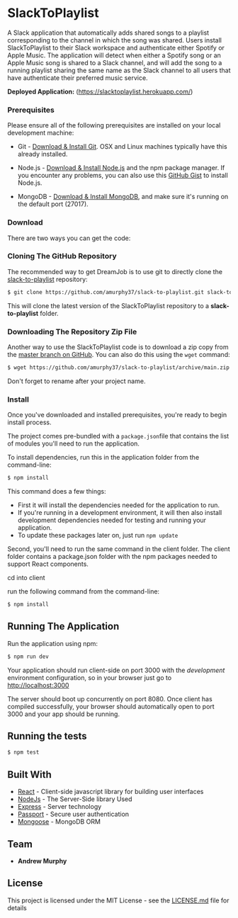 # SlackToPlaylist

A Slack application that automatically adds shared songs to a playlist corresponding to the channel in which the song was shared. Users install SlackToPlaylist to their Slack workspace and authenticate either Spotify or Apple Music. The application will detect when either a Spotify song or an Apple Music song is shared to a Slack channel, and will add the song to a running playlist sharing the same name as the Slack channel to all users that have authenticate their preferred music service. 

**Deployed Application:** (https://slacktoplaylist.herokuapp.com/)

### Prerequisites

Please ensure all of the following prerequisites are installed on your local development machine:

* Git - [Download & Install Git](https://git-scm.com/downloads). OSX and Linux machines typically have this already installed.

* Node.js - [Download & Install Node.js](https://nodejs.org/en/download/) and the npm package manager. If you encounter any problems, you can also use this [GitHub Gist](https://gist.github.com/isaacs/579814) to install Node.js.

* MongoDB - [Download & Install MongoDB](https://www.mongodb.com/try/download/community), and make sure it's running on the default port (27017).

### Download

There are two ways you can get the code:

### Cloning The GitHub Repository
The recommended way to get DreamJob is to use git to directly clone the [slack-to-playlist](https://github.com/amurphy37/slack-to-playlist.git) repository:

```bash
$ git clone https://github.com/amurphy37/slack-to-playlist.git slack-to-playlist
```

This will clone the latest version of the SlackToPlaylist repository to a **slack-to-playlist** folder.

### Downloading The Repository Zip File
Another way to use the SlackToPlaylist code is to download a zip copy from the [master branch on GitHub](https://github.com/amurphy37/slack-to-playlist/archive/main.zip). You can also do this using the `wget` command:

```bash
$ wget https://github.com/amurphy37/slack-to-playlist/archive/main.zip -O slack-to-playlist-master.zip; unzip slack-to-playlist-master.zip; rm slack-to-playlist-master.zip
```

Don't forget to rename after your project name.

### Install

Once you've downloaded and installed prerequisites, you're ready to begin install process. 

The project comes pre-bundled with a `package.json`file that contains the list of modules you'll need to run the application.

To install dependencies, run this in the application folder from the command-line:

```bash
$ npm install
```
This command does a few things:
* First it will install the dependencies needed for the application to run.
* If you're running in a development environment, it will then also install development dependencies needed for testing and running your application.
* To update these packages later on, just run `npm update`

Second, you'll need to run the same command in the client folder. The client folder contains a package.json folder with the npm packages needed to support React components.

cd into client

run the following command from the command-line:

```bash
$ npm install
```
## Running The Application

Run the application using npm:

```bash
$ npm run dev
```

Your application should run client-side on port 3000 with the *development* environment configuration, so in your browser just go to [http://localhost:3000](http://localhost:3000)

The server should boot up concurrently on port 8080. Once client has compiled successfully, your browser should automatically open to port 3000 and your app should be running. 

## Running the tests

```bash
$ npm test
```

## Built With

* [React](https://reactjs.org/) - Client-side javascript library for building user interfaces
* [NodeJs](https://nodejs.org/en/docs/) - The Server-Side library Used
* [Express](https://expressjs.com/) - Server technology
* [Passport](http://www.passportjs.org/) - Secure user authentication
* [Mongoose](https://mongoosejs.com/) - MongoDB ORM

## Team

* **Andrew Murphy**

## License

This project is licensed under the MIT License - see the [LICENSE.md](LICENSE.md) file for details